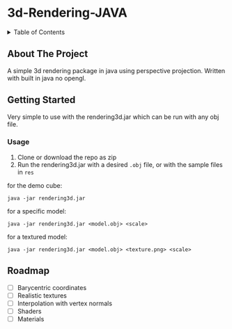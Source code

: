 # 3d-Rendering-JAVA

<div id="top"></div>

<!-- TABLE OF CONTENTS -->
<details>
  <summary>Table of Contents</summary>
  <ol>
    <li>
      <a href="#about-the-project">About The Project</a>
    </li>
    <li>
      <a href="#getting-started">Getting Started</a>
    <li><a href="#usage">Usage</a></li>
    <li><a href="#roadmap">Roadmap</a></li>
  </ol>
</details>

<!-- ABOUT THE PROJECT -->
## About The Project

A simple 3d rendering package in java using perspective projection. Written with built in java no opengl.   

<!-- GETTING STARTED -->
## Getting Started

Very simple to use with the rendering3d.jar which can be run with any obj file. 

### Usage

1. Clone or download the repo as zip
3. Run the rendering3d.jar with a desired `.obj` file, or with the sample files in `res` 

  for the demo cube: 
   ```
   java -jar rendering3d.jar
   ```
  for a specific model:
   ```
   java -jar rendering3d.jar <model.obj> <scale>
   ```
  for a textured model: 
   ```
   java -jar rendering3d.jar <model.obj> <texture.png> <scale>
   ```
    

<!-- ROADMAP -->
## Roadmap

- [ ] Barycentric coordinates
- [ ] Realistic textures
- [ ] Interpolation with vertex normals 
- [ ] Shaders 
- [ ] Materials 
